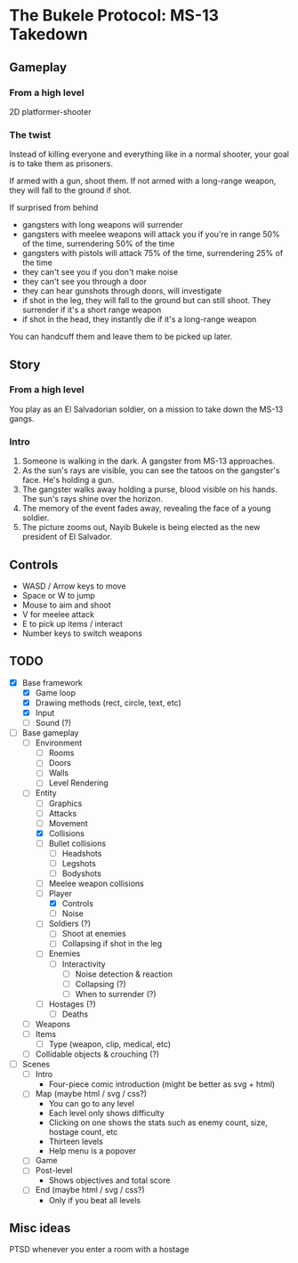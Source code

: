 # The Bukele Protocol: MS-13 Takedown

## Gameplay

### From a high level

2D platformer-shooter

### The twist

Instead of killing everyone and everything like in a normal shooter, your goal is to take them as prisoners.

If armed with a gun, shoot them. If not armed with a long-range weapon, they will fall to the ground if shot.

If surprised from behind 

- gangsters with long weapons will surrender
- gangsters with meelee weapons will attack you if you're in range 50% of the time, surrendering 50% of the time
- gangsters with pistols will attack 75% of the time, surrendering 25% of the time
- they can't see you if you don't make noise
- they can't see you through a door
- they can hear gunshots through doors, will investigate
- if shot in the leg, they will fall to the ground but can still shoot. They surrender if it's a short range weapon
- if shot in the head, they instantly die if it's a long-range weapon

You can handcuff them and leave them to be picked up later.

## Story

### From a high level

You play as an El Salvadorian soldier, on a mission to take down the MS-13 gangs.

### Intro

1. Someone is walking in the dark. A gangster from MS-13 approaches. 
2. As the sun's rays are visible, you can see the tatoos on the gangster's face. He's holding a gun.
3. The gangster walks away holding a purse, blood visible on his hands. The sun's rays shine over the horizon.
4. The memory of the event fades away, revealing the face of a young soldier.
5. The picture zooms out, Nayib Bukele is being elected as the new president of El Salvador.

## Controls

- WASD / Arrow keys to move
- Space or W to jump
- Mouse to aim and shoot
- V for meelee attack
- E to pick up items / interact
- Number keys to switch weapons

## TODO

- [x] Base framework
    - [x] Game loop
    - [x] Drawing methods (rect, circle, text, etc)
    - [x] Input
    - [ ] Sound (?)
- [ ] Base gameplay
    - [ ] Environment
        - [ ] Rooms
        - [ ] Doors
        - [ ] Walls
        - [ ] Level Rendering
    - [ ] Entity
        - [ ] Graphics
        - [ ] Attacks
        - [ ] Movement
        - [x] Collisions
        - [ ] Bullet collisions
            - [ ] Headshots
            - [ ] Legshots
            - [ ] Bodyshots
        - [ ] Meelee weapon collisions
        - [ ] Player
            - [x] Controls
            - [ ] Noise
        - [ ] Soldiers (?)
            - [ ] Shoot at enemies 
            - [ ] Collapsing if shot in the leg
        - [ ] Enemies
            - [ ] Interactivity
                - [ ] Noise detection & reaction
                - [ ] Collapsing (?)
                - [ ] When to surrender (?)
        - [ ] Hostages (?)
            - [ ] Deaths
    - [ ] Weapons
    - [ ] Items
        - [ ] Type (weapon, clip, medical, etc)
    - [ ] Collidable objects & crouching (?)
- [ ] Scenes
    - [ ] Intro
        - Four-piece comic introduction (might be better as svg + html)
    - [ ] Map (maybe html / svg / css?)
        - You can go to any level
        - Each level only shows difficulty
        - Clicking on one shows the stats such as enemy count, size, hostage count, etc
        - Thirteen levels
        - Help menu is a popover
    - [ ] Game
    - [ ] Post-level
        - Shows objectives and total score
    - [ ] End (maybe html / svg / css?)
        - Only if you beat all levels

## Misc ideas

PTSD whenever you enter a room with a hostage
